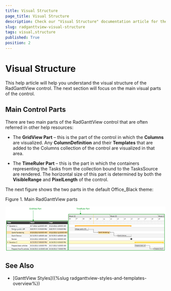 ```yaml
---
title: Visual Structure
page_title: Visual Structure
description: Check our "Visual Structure" documentation article for the RadGanttView WPF control.
slug: radganttview-visual-structure
tags: visual,structure
published: True
position: 2
---
```


# Visual Structure

This help article will help you understand the visual structure of the RadGanttView control. The next section will focus on the main visual parts of the control.

## Main Control Parts

There are two main parts of the RadGanttView control that are often referred in other help resources:

* The __GridView Part__ – this is the part of the control in which the __Columns__ are visualized. Any __ColumnDefinition__ and their __Templates__ that are added to the Columns collection of the control are visualized in that area.

* The __TimeRuler Part__ – this is the part in which the containers representing the Tasks from the collection bound to the TasksSource are rendered. The horizontal size of this part is determined by both the __VisibleRange__ and __PixelLength__ of the control.

The next figure shows the two parts in the default Office_Black theme:

Figure 1. Main RadGanttView parts

![radganttview-visual-structure-1](images/radganttview-visual-structure-1.png)

## See Also

 * [GanttView Styles]({%slug radganttview-styles-and-templates-overview%})
